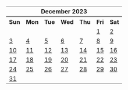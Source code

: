 <table align="center" border="0" cellpadding="0" cellspacing="0" class="month">
 <tr>
  <th class="month" colspan="7">
   December 2023
  </th>
 </tr>
 <tr>
  <th class="sun">
   Sun
  </th>
  <th class="mon">
   Mon
  </th>
  <th class="tue">
   Tue
  </th>
  <th class="wed">
   Wed
  </th>
  <th class="thu">
   Thu
  </th>
  <th class="fri">
   Fri
  </th>
  <th class="sat">
   Sat
  </th>
 </tr>
 <tr>
  <td class="noday">
  </td>
  <td class="noday">
  </td>
  <td class="noday">
  </td>
  <td class="noday">
  </td>
  <td class="noday">
  </td>
  <td class="fri">
   <a href="20231201.py">
    1
   </a>
  </td>
  <td class="sat">
   <a href="20231202.py">
    2
   </a>
  </td>
 </tr>
 <tr>
  <td class="sun">
   <a href="20231203.py">
    3
   </a>
  </td>
  <td class="mon">
   <a href="20231204.py">
    4
   </a>
  </td>
  <td class="tue">
   <a href="20231205.py">
    5
   </a>
  </td>
  <td class="wed">
   <a href="20231206.py">
    6
   </a>
  </td>
  <td class="thu">
   <a href="20231207.py">
    7
   </a>
  </td>
  <td class="fri">
   <a href="20231208.py">
    8
   </a>
  </td>
  <td class="sat">
   <a href="20231209.py">
    9
   </a>
  </td>
 </tr>
 <tr>
  <td class="sun">
   <a href="20231210.py">
    10
   </a>
  </td>
  <td class="mon">
   <a href="20231211.py">
    11
   </a>
  </td>
  <td class="tue">
   <a href="20231212.py">
    12
   </a>
  </td>
  <td class="wed">
   <a href="20231213.py">
    13
   </a>
  </td>
  <td class="thu">
   <a href="20231214.py">
    14
   </a>
  </td>
  <td class="fri">
   <a href="20231215.py">
    15
   </a>
  </td>
  <td class="sat">
   <a href="20231216.py">
    16
   </a>
  </td>
 </tr>
 <tr>
  <td class="sun">
   <a href="20231217.py">
    17
   </a>
  </td>
  <td class="mon">
   <a href="20231218.py">
    18
   </a>
  </td>
  <td class="tue">
   <a href="20231219.py">
    19
   </a>
  </td>
  <td class="wed">
   <a href="20231220.py">
    20
   </a>
  </td>
  <td class="thu">
   <a href="20231221.py">
    21
   </a>
  </td>
  <td class="fri">
   <a href="20231222.py">
    22
   </a>
  </td>
  <td class="sat">
   <a href="20231223.py">
    23
   </a>
  </td>
 </tr>
 <tr>
  <td class="sun">
   <a href="20231224.py">
    24
   </a>
  </td>
  <td class="mon">
   <a href="20231225.py">
    25
   </a>
  </td>
  <td class="tue">
   <a href="20231226.py">
    26
   </a>
  </td>
  <td class="wed">
   <a href="20231227.py">
    27
   </a>
  </td>
  <td class="thu">
   <a href="20231228.py">
    28
   </a>
  </td>
  <td class="fri">
   <a href="20231229.py">
    29
   </a>
  </td>
  <td class="sat">
   <a href="20231230.py">
    30
   </a>
  </td>
 </tr>
 <tr>
  <td class="sun">
   <a href="20231231.py">
    31
   </a>
  </td>
  <td class="noday">
  </td>
  <td class="noday">
  </td>
  <td class="noday">
  </td>
  <td class="noday">
  </td>
  <td class="noday">
  </td>
  <td class="noday">
  </td>
 </tr>
</table>

